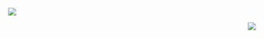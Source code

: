 ![](https://komarev.com/ghpvc/?username=VanessaSwerts&color=006bed)

<img src="https://github-readme-stats.vercel.app/api?username=GiovanniNespoli&show_icons=true&title_color=783c00&text_color=ff0&icon_color=F5BF38&bg_color=2E3175&cache_seconds=2300" align="right">
